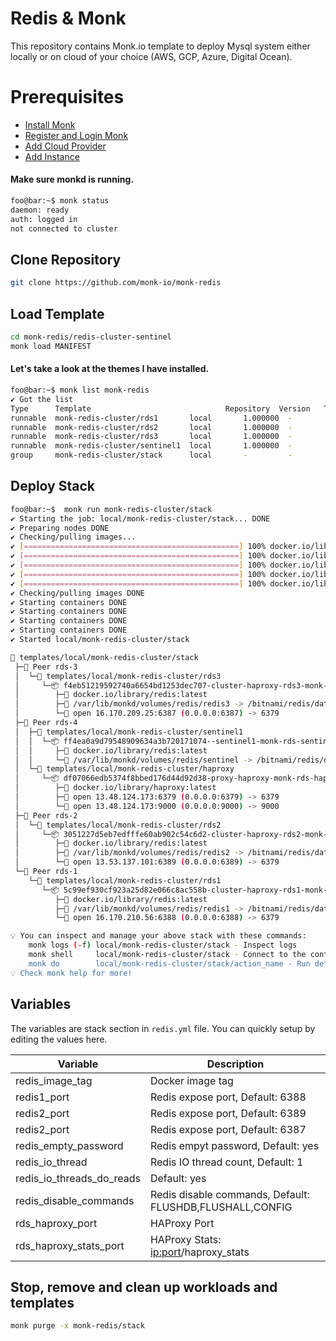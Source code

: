 # Redis & Monk
This repository contains Monk.io template to deploy Mysql system either locally or on cloud of your choice (AWS, GCP, Azure, Digital Ocean).

# Prerequisites
- [Install Monk](https://docs.monk.io/docs/get-monk)
- [Register and Login Monk](https://docs.monk.io/docs/acc-and-auth)
- [Add Cloud Provider](https://docs.monk.io/docs/cloud-provider)
- [Add Instance](https://docs.monk.io/docs/multi-cloud)

#### Make sure monkd is running.
```bash
foo@bar:~$ monk status
daemon: ready
auth: logged in
not connected to cluster
```

## Clone Repository
```bash
git clone https://github.com/monk-io/monk-redis
```

## Load Template
```bash
cd monk-redis/redis-cluster-sentinel
monk load MANIFEST
```


#### Let's take a look at the themes I have installed.
```bash
foo@bar:~$ monk list monk-redis                                                                                                                    
✔ Got the list
Type      Template                              Repository  Version   Tags
runnable  monk-redis-cluster/rds1       local       1.000000  -
runnable  monk-redis-cluster/rds2       local       1.000000  -
runnable  monk-redis-cluster/rds3       local       1.000000  -
runnable  monk-redis-cluster/sentinel1  local       1.000000  -
group     monk-redis-cluster/stack      local       -         -
```

## Deploy Stack
```bash
foo@bar:~$  monk run monk-redis-cluster/stack                                                                
✔ Starting the job: local/monk-redis-cluster/stack... DONE
✔ Preparing nodes DONE
✔ Checking/pulling images...
✔ [================================================] 100% docker.io/library/haproxy:latest rds-4
✔ [================================================] 100% docker.io/library/redis:latest rds-1
✔ [================================================] 100% docker.io/library/redis:latest rds-4
✔ [================================================] 100% docker.io/library/redis:latest rds-3
✔ [================================================] 100% docker.io/library/redis:latest rds-2
✔ Checking/pulling images DONE
✔ Starting containers DONE
✔ Starting containers DONE
✔ Starting containers DONE
✔ Starting containers DONE
✔ Started local/monk-redis-cluster/stack

🔩 templates/local/monk-redis-cluster/stack
 ├─🧊 Peer rds-3
 │  └─🔩 templates/local/monk-redis-cluster/rds3
 │     └─📦 f4eb51219592740a6654bd1253dec707-cluster-haproxy-rds3-monk-rds3
 │        ├─🧩 docker.io/library/redis:latest
 │        ├─💾 /var/lib/monkd/volumes/redis/redis3 -> /bitnami/redis/data
 │        └─🔌 open 16.170.209.25:6387 (0.0.0.0:6387) -> 6379
 ├─🧊 Peer rds-4
 │  ├─🔩 templates/local/monk-redis-cluster/sentinel1
 │  │  └─📦 ff4ea0a9d79548909634a3b720171074--sentinel1-monk-rds-sentinel-1
 │  │     ├─🧩 docker.io/library/redis:latest
 │  │     └─💾 /var/lib/monkd/volumes/redis/sentinel -> /bitnami/redis/data
 │  └─🔩 templates/local/monk-redis-cluster/haproxy
 │     └─📦 df07066edb5374f8bbed176d44d92d38-proxy-haproxy-monk-rds-haproxy
 │        ├─🧩 docker.io/library/haproxy:latest
 │        ├─🔌 open 13.48.124.173:6379 (0.0.0.0:6379) -> 6379
 │        └─🔌 open 13.48.124.173:9000 (0.0.0.0:9000) -> 9000
 ├─🧊 Peer rds-2
 │  └─🔩 templates/local/monk-redis-cluster/rds2
 │     └─📦 3051227d5eb7edfffe60ab902c54c6d2-cluster-haproxy-rds2-monk-rds2
 │        ├─🧩 docker.io/library/redis:latest
 │        ├─💾 /var/lib/monkd/volumes/redis/redis2 -> /bitnami/redis/data
 │        └─🔌 open 13.53.137.101:6389 (0.0.0.0:6389) -> 6379
 └─🧊 Peer rds-1
    └─🔩 templates/local/monk-redis-cluster/rds1
       └─📦 5c99ef930cf923a25d82e066c8ac558b-cluster-haproxy-rds1-monk-rds1
          ├─🧩 docker.io/library/redis:latest
          ├─💾 /var/lib/monkd/volumes/redis/redis1 -> /bitnami/redis/data
          └─🔌 open 16.170.210.56:6388 (0.0.0.0:6388) -> 6379

💡 You can inspect and manage your above stack with these commands:
	monk logs (-f) local/monk-redis-cluster/stack - Inspect logs
	monk shell     local/monk-redis-cluster/stack - Connect to the container's shell
	monk do        local/monk-redis-cluster/stack/action_name - Run defined action (if exists)
💡 Check monk help for more!
```

## Variables
The variables are stack section in `redis.yml` file. You can quickly setup by editing the values here.

| Variable                     	    | Description                               	|
|------------------------------	    |-------------------------------------------	|
| redis_image_tag          	       | Docker image tag                           	|
| redis1_port 	                      | Redis expose port, Default: 6388             	|
| redis2_port 	                      | Redis expose port, Default: 6389             	|
| redis2_port 	                      | Redis expose port, Default: 6387             	|
| redis_empty_password               | Redis empyt password, Default: yes    	    |
| redis_io_thread              	    | Redis IO thread count, Default: 1       	    |
| redis_io_threads_do_reads          | Default: yes                              	|
| redis_disable_commands             | Redis disable commands, Default: FLUSHDB,FLUSHALL,CONFIG |
| rds_haproxy_port                   | HAProxy Port                                  |
| rds_haproxy_stats_port             | HAProxy Stats: <ip:port>/haproxy_stats |

## 

## Stop, remove and clean up workloads and templates

```bash
monk purge -x monk-redis/stack 
```